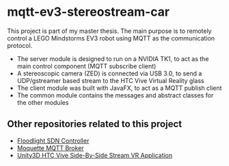 # mqtt-ev3-stereostream-car

This project is part of my master thesis. The main purpose is to remotely control a LEGO Mindstorms EV3 robot using MQTT as the communication protocol. 
* The server module is designed to run on a NVIDIA TK1, to act as the main control component (MQTT subscribe client)
* A stereoscopic camera (ZED) is connected via USB 3.0, to send a UDP/gstreamer based stream to the HTC Vive Virtual Reality glass
* The client module was built with JavaFX, to act as a MQTT publish client
* The common module contains the messages and abstract classes for the other modules

## Other repositories related to this project
* [Floodlight SDN Controller](https://github.com/reime005/floodlight)
* [Moquette MQTT Broker](https://github.com/reime005/moquette)
* [Unity3D HTC Vive Side-By-Side Stream VR Application](https://github.com/reime005/UnityViveSBSApplication)